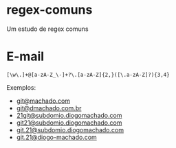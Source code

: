 # regex-comuns
Um estudo de regex comuns

# E-mail
`
[\w\.]+@[a-zA-Z_\-]+?\.[a-zA-Z]{2,}([\.a-zA-Z]?){3,4}
`

Exemplos:
- git@machado.com
- git@dmachado.com.br
- 21git@subdomio.diogomachado.com
- git21@subdomio.diogomachado.com
- git.21@subdomio.diogomachado.com
- git.21@diogo-machado.com


